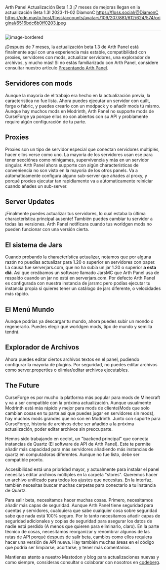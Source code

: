 Arth Panel Actualización Beta 1.3 
¡7 meses de mejoras llegan en la actualización Beta 1.3!
2023-11-02
DiamonC 
https://floss.social/@DiamonC 
https://cdn.masto.host/floss/accounts/avatars/109/207/881/612/624/574/original/6516bdc6b0ff0203.jpeg

---

![image-bordered](https://i.imgur.com/7PD9CMz.png)

¡Después de 7 meses, la actualización beta 1.3 de Arth Panel está finalmente aquí con una experiencia más estable, compatibilidad con proxies, servidores con mods, actualizar servidores, una explorador de archivos, y mucho más! Si no estás familiarizado con Arth Panel, considere consultar nuestro artículo [Presentando Arth Panel](https://arthmc.xyz/blog/es-ES*presentando-arth-panel).

## Servidores con mods

Aunque la mayoría de el trabajo era hecho en la actualización previa, la característica no fue lista. Ahora puedes ejecutar un servidor con quilt, forge o fabric, y puedes crearlo con un modpack y o añadir mods tú mismo. Aunque hay muchos mods en Modrinth, Arth Panel no supporte mods de CurseForge ya porque ellos no son abiertos con su API y problamente require algún configuración de tu parte.

## Proxies

Proxies son un tipo de servidor especial que conectan servidores multiplés, hacer ellos verse como uno. La mayoría de los servidores usan ese para tener secciónes como minigames, supervivencia y más en un servidor singular. Arth Panel ahora supporte con algún characterísticas de conveniencia no son visto en la mayoría de los otros panels. Va a aútomaticamente configura alguno sub-server que añades al proxy, y porqué proxies ejecutar tan rapidíamente va a aútomaticamente reiniciar cuando añades un sub-server. 

## Server Updates

¡Finalmente puedes actualizar tus servidores, lo cual estaba la última characterística principal ausente! También puedes cambiar tu servidor a todas las versiones. Arth Panel notificara cuando tus worldgen mods no pueden funcionar con una versión cierta.

## El sistema de Jars

Cuando probando la characterística actualizar, notamos que por alguna razón no puedías actualizar para 1.20 o superior en servidores con paper. La causa fue serverjars.com, que no ha subía un jar 1.20 o superior **a esta diá**. Así que creábamos un software llamado JarsMC que Arth Panel usa de respaldo cuando un jar no está en serverjars.com. Por defecto Arth Panel es configurada con nuestra instancia de jarsmc pero podías ejecutar tu instancia propia si quieres tener un catálogo de jars diferente, o velocidades más rápido.

## El Menú Mundo

Aunque podrías ya descargar tu mundo, ahora puedes subir un mondo o regenerarlo. Puedes elegir qué worldgen mods, tipo de mundo y semilla tendrá. 

## Explorador de Archivos

Ahora puedes editar ciertos archivos textos en el panel, pudiendo configurar la mayoría de plugins. Por seguridad, no puedes editar archivos como server.properties o elimiar/editar archivos ejecutables. 

## The Future
CurseForge es por mucho la platforma más popular para mods de Minecraft y va a ser compatible con la próxima actualización. Aunque usualmente Modrinth está más rápido y mejor para mods de cliente(Mods que solo cambian cosas en tu parte así que puedes jugar en servidores sin mods), hay muchos mods grandes que no son en Modrinth. Junto con suporte para CurseForge, historia de archivos debe ser añadido a la próxima actualización, poder editar archivos sin preocuparte.

Hemos sido trabajando en ocelot, un "backend principal" que conecta instancias de Quartz (El software de API de Arth Panel). Este te permite añadir más capacidad para más servidores añadiendo más instancias de quartz en computadoras diferentes. Aunque no fue listo, debe ser compatible pronto.

Accesibilidad está una prioridad mayor, y actualmente para instalar el panel necesitas editar archivos múltiples en la carpeta "stores". Queremos hacer un archivo unificado para todos los ajustes que necesitas. En la interfaz, también necesitas buscar muchas carpetas para conectarlo a tu instancia de Quartz.

Para salir beta, necesitamos hacer muchas cosas. Primero, necesitamos añadir más capas de seguridad. Aunque Arth Panel tiene seguridad para cuentas y servidores, cualquiera que sabe cualquier cosa sobre seguridad sabe que nada está 100% seguro. Por lo tanto necesitamos añadir capas de seguridad adicionales y copias de seguridad para asegurar los datos de nadie está perdido (A menos que quieren para eliminarlo, claro). En la parte técnico de cosas, necesitamos reorganizar y renombrar algunos de las rutas de API porqué después de salir beta, cambios como ellos requiera hacer una versión de API nueva. Hay también muchas áreas en el código que podría ser limpiarse, acortarse, y tener más comentarios.

Mantienes atento a nuestro Mastodon y blog para actualizaciones nuevas y como siempre, consideras consultar o colaborar con nosotros en [codeberg](https://codeberg.org/arth/).